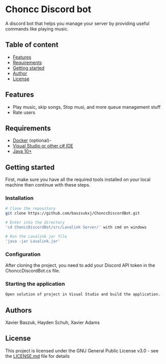 # Choncc Discord bot

A discord bot that helps you manage your server by providing useful commands like playing music. 

## Table of content

* [Features](#features)
* [Requirements](#requirements)
* [Getting started](#getting-started)
* [Author](#authors)
* [License](#license)

## Features
- Play music, skip songs, Stop musi, and more queue management stuff
- Rate users

## Requirements
- [Docker](https://www.docker.com/) (optional)-
- [Visual Studio or other c# IDE](https://visualstudio.microsoft.com/downloads/)
- [Java 10+](https://www.oracle.com/java/technologies/javase-jdk13-downloads.html)

## Getting started

First, make sure you have all the required tools installed on your local machine then continue with these steps.

### Installation

```bash
# Clone the repository
git clone https://github.com/baszsukxj/ChonccDiscordBot.git

# Enter into the directory
'cd ChonccDiscordBot/src/Lavalink Server/' with cmd on windows

# Run the Lavalink jar file
'java -jar Lavalink.jar'

```

### Configuration

After cloning the project, you need to add your Discord API token in the ChonccDiscordBot.cs file.

### Starting the application

```bash
Open solution of project in Visual Studio and build the application.
```

## Authors

Xavier Baszuk, Hayden Schuh, Xavier Adams

## License

This project is licensed under the GNU General Public License v3.0 - see the [LICENSE.md](LICENSE) file for details
